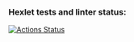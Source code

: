 ### Hexlet tests and linter status:
[![Actions Status](https://github.com/Bishamontess/python-project-83/actions/workflows/hexlet-check.yml/badge.svg)](https://github.com/Bishamontess/python-project-83/actions)